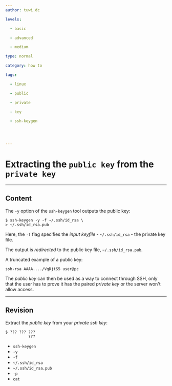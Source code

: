 ```yaml
---
author: tuwi.dc

levels:

  - basic

  - advanced

  - medium

type: normal

category: how to

tags:

  - linux

  - public

  - private

  - key

  - ssh-keygen




---
```


# Extracting the `public key` from the `private key`

---
## Content

The `-y` option of the `ssh-keygen` tool outputs the public key:
```
$ ssh-keygen -y -f ~/.ssh/id_rsa \ 
> ~/.ssh/id_rsa.pub
```

Here, the `-f` flag specifies the *input keyfile* - `~/.ssh/id_rsa` - the private key file.

The output is *redirected* to the public key file, `~/.ssh/id_rsa.pub`.

A truncated example of a public key:
```
ssh-rsa AAAA..../VqDjtS5 user@pc
```
The *public key* can then be used as a way to connect through SSH, only that the user has to prove it has the paired *private key* or the server won't allow access.

---
## Revision

Extract the *public key* from your *private ssh key*:
```
$ ??? ??? ??? 
          ???
```

* `ssh-keygen`
* `-y`
* `-f`
* `~/.ssh/id_rsa`
* `~/.ssh/id_rsa.pub`
* `-p`
* `cat`

